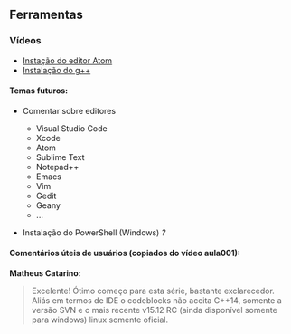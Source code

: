 ## Ferramentas

### Vídeos
- [Instação do editor Atom](https://www.youtube.com/watch?v=vVrDNHP7zMo)
- [Instalação do g++](instalacao_gcc.md)

#### Temas futuros:

- Comentar sobre editores
  - Visual Studio Code
  - Xcode
  - Atom
  - Sublime Text
  - Notepad++
  - Emacs
  - Vim
  - Gedit
  - Geany
  - ...

- Instalação do PowerShell (Windows) *?*

#### Comentários úteis de usuários (copiados do vídeo aula001):

**Matheus Catarino:**
>Excelente! Ótimo começo para esta série, bastante exclarecedor.
>Aliás em termos de IDE o codeblocks não aceita C++14, somente a versão SVN e o mais recente v15.12 RC (ainda disponível somente para windows) linux somente oficial.﻿
